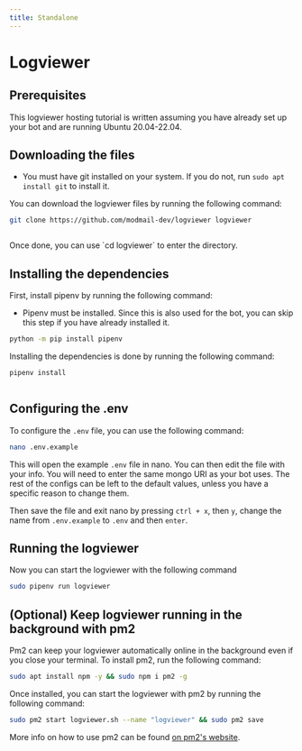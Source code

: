 ```yaml
---
title: Standalone
---
```


# Logviewer

## Prerequisites

This logviewer hosting tutorial is written assuming you have already set up your bot and are running Ubuntu 20.04-22.04.

## Downloading the files

* You must have git installed on your system. If you do not, run `sudo apt install git` to install it.

You can download the logviewer files by running the following command:

```bash
git clone https://github.com/modmail-dev/logviewer logviewer
```
<figure><img src="https://i.imgur.com/8um24fa.png" alt=""></figure>
Once done, you can use `cd logviewer` to enter the directory.

## Installing the dependencies

First, install pipenv by running the following command:

* Pipenv must be installed. Since this is also used for the bot, you can skip this step if you have already installed it.

```bash
python -m pip install pipenv
```

Installing the dependencies is done by running the following command:

```bash
pipenv install
```
<figure><img src="https://i.imgur.com/833DVry.png" alt=""><figcaption></figure>

## Configuring the .env

To configure the `.env` file, you can use the following command:

```bash
nano .env.example
```
This will open the example `.env` file in nano. You can then edit the file with your info.
You will need to enter the same mongo URI as your bot uses. The rest of the configs can be left to the default values, unless you have a specific reason to change them.

Then save the file and exit nano by pressing `ctrl + x`, then `y`, change the name from `.env.example` to `.env` and then `enter`.

## Running the logviewer

Now you can start the logviewer with the following command

```bash
sudo pipenv run logviewer
```

## (Optional) Keep logviewer running in the background with pm2

Pm2 can keep your logviewer automatically online in the background even if you close your terminal. To install pm2, run the following command:

```bash
sudo apt install npm -y && sudo npm i pm2 -g
```

Once installed, you can start the logviewer with pm2 by running the following command:

```bash
sudo pm2 start logviewer.sh --name "logviewer" && sudo pm2 save
```

More info on how to use pm2 can be found [on pm2's website](https://pm2.keymetrics.io/docs/usage/quick-start/).
